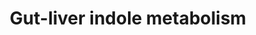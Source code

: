 ---
annotations:
- id: PW:0000002
  parent: classic metabolic pathway
  type: Pathway Ontology
  value: classic metabolic pathway
authors:
- Egonw
- Khanspers
- Mkutmon
- Eweitz
citedin:
- link: PMC9015122
  title: Understanding signaling and metabolic paths using semantified and harmonized
    information about biological interactions (2022)
description: Dietary tryptophane is metabolised by the gut microbiome to indole and
  IPA which reaches the human blood system. Indole is further metabolized into indoxyl
  sulfate which also reached the blood.
last-edited: 2021-06-25
ndex: 48f721f9-8b67-11eb-9e72-0ac135e8bacf
organisms:
- Homo sapiens
redirect_from:
- /index.php/Pathway:WP3627
- /instance/WP3627
- /instance/WP3627_rr119388
revision: r119388
schema-jsonld:
- '@context': https://schema.org/
  '@id': https://wikipathways.github.io/pathways/WP3627.html
  '@type': Dataset
  creator:
    '@type': Organization
    name: WikiPathways
  description: Dietary tryptophane is metabolised by the gut microbiome to indole
    and IPA which reaches the human blood system. Indole is further metabolized into
    indoxyl sulfate which also reached the blood.
  keywords:
  - CYP2E1
  - IPA
  - dietarytryptophan
  - indole
  - indoxyl
  - indoxyl sulfate
  - tryptophanase
  license: CC0
  name: 'Gut-liver indole metabolism '
seo: CreativeWork
title: 'Gut-liver indole metabolism '
wpid: WP3627
---